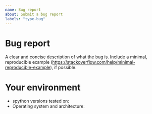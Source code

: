 ```yaml
---
name: Bug report
about: Submit a bug report
labels: "type-bug"
---
```


<!--
  If you're new to Python and you're not sure whether what you're experiencing is a bug, the spython issue tracker is not
  the right place to seek help. Consider the following options instead:

  - reading the Python tutorial: https://docs.python.org/3/tutorial/
  - posting in the "Users" category on discuss.python.org: https://discuss.python.org/c/users/7
  - emailing the Python-list mailing list: https://mail.python.org/mailman/listinfo/python-list
  - searching our issue tracker (https://github.com/ungtb10d/spython/issues) to see if
    your problem has already been reported
-->

# Bug report

A clear and concise description of what the bug is.
Include a minimal, reproducible example (https://stackoverflow.com/help/minimal-reproducible-example), if possible.

# Your environment

<!-- Include as many relevant details as possible about the environment you experienced the bug in -->

- spython versions tested on:
- Operating system and architecture:

<!--
You can freely edit this text. Remove any lines you believe are unnecessary.
-->
